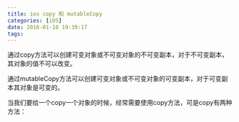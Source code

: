 ```yaml
---
title: ios copy 和 mutableCopy
categories: [iOS]
date: 2016-01-18 19:39:17
tags:
---
```

通过copy方法可以创建可变对象或不可变对象的不可变副本，对于不可变副本，其对象的值不可以改变。

通过mutableCopy方法可以创建可变对象或不可变对象的可变副本，对于可变副本其对象是可变的。

当我们要给一个copy一个对象的时候，经常需要使用copy方法，可是copy有两种方法：